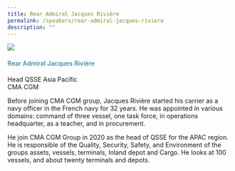 ```yaml
---
title: Rear Admiral Jacques Rivière
permalink: /speakers/rear-admiral-jacques-riviere
description: ""
---
```

<div class="row">
<div class="col is-3"><img src="/images/Speakers/Jacques RivieĚre.png" /></div>
<div class="col is-9 speaker-details">
<h4>Rear Admiral Jacques Rivi&egrave;re</h4>
<p>Head QSSE Asia Pacific<br />CMA CGM</p>
<p>Before joining CMA CGM group, Jacques Rivi&egrave;re started his carrier as a navy officer in the French navy for 32 years. He was appointed in various domains: command of three vessel, one task force, in operations headquarter, as a teacher, and in procurement.</p>
<p>He join CMA CGM Group in 2020 as the head of QSSE for the APAC region. He is responsible of the Quality, Security, Safety, and Environment of the groups assets, vessels, terminals, Inland depot and Cargo. He looks at 100 vessels, and about twenty terminals and depots.</p>
</div>
</div>
<style type="text/css"> 
    .is-left{
      text-align: left;
    }
    h4{
      font-weight: 500; 
      color: #337B9A !important;
    }
     .speaker-details p { text-align: justified; }
  </style>